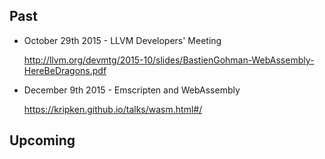 ## Past

- October 29th 2015 - LLVM Developers' Meeting

  http://llvm.org/devmtg/2015-10/slides/BastienGohman-WebAssembly-HereBeDragons.pdf

- December 9th 2015 - Emscripten and WebAssembly

  https://kripken.github.io/talks/wasm.html#/

## Upcoming
